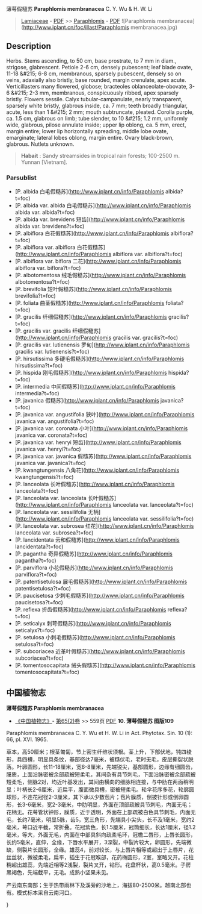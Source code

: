 薄萼假糙苏 **Paraphlomis membranacea** C. Y. Wu & H. W. Li

> [Lamiaceae](http://www.iplant.cn/info/Lamiaceae?t=foc) - [PDF](http://www.iplant.cn/foc/pdf/Lamiaceae.pdf) >> [Paraphlomis](http://www.iplant.cn/info/Paraphlomis?t=foc) - [PDF](http://www.iplant.cn/foc/pdf/Paraphlomis.pdf)
![Paraphlomis membranacea](http://www.iplant.cn/foc/illast/Paraphlomis membranacea.jpg)

## Description

Herbs. Stems ascending, to 50 cm, base prostrate, to 7 mm in diam., strigose, glabrescent. Petiole 2-6 cm, densely pubescent; leaf blade ovate, 11-18 &amp;#215; 6-8 cm, membranous, sparsely pubescent, densely so on veins, adaxially also bristly, base rounded, margin crenulate, apex acute. Verticillasters many flowered, globose; bracteoles oblanceolate-obovate, 3-6 &amp;#215; 2-3 mm, membranous, conspicuously ribbed, apex sparsely bristly. Flowers sessile. Calyx tubular-campanulate, nearly transparent, sparsely white bristly, glabrous inside, ca. 7 mm; teeth broadly triangular, acute, less than 1 &amp;#215; 2 mm; mouth subtruncate, pleated. Corolla purple, ca. 1.5 cm, glabrous on limb; tube slender, to 10 &amp;#215; 1.2 mm, uniformly wide, glabrous, pilose annulate inside; upper lip oblong, ca. 5 mm, erect, margin entire; lower lip horizontally spreading, middle lobe ovate, emarginate; lateral lobes oblong, margin entire. Ovary black-brown, glabrous. Nutlets unknown.


> **Habait** : 
> Sandy streamsides in tropical rain forests; 100-2500 m. Yunnan [Vietnam].


### Parsublist

* [P.  albida  白毛假糙苏](http://www.iplant.cn/info/Paraphlomis albida?t=foc)
* [P.  albida var. albida  白毛假糙苏](http://www.iplant.cn/info/Paraphlomis albida var. albida?t=foc)
* [P.  albida var. brevidens  短齿](http://www.iplant.cn/info/Paraphlomis albida var. brevidens?t=foc)
* [P.  albiflora  白花假糙苏](http://www.iplant.cn/info/Paraphlomis albiflora?t=foc)
* [P.  albiflora var. albiflora  白花假糙苏](http://www.iplant.cn/info/Paraphlomis albiflora var. albiflora?t=foc)
* [P.  albiflora var. biflora  二花](http://www.iplant.cn/info/Paraphlomis albiflora var. biflora?t=foc)
* [P.  albotomentosa  绒毛假糙苏](http://www.iplant.cn/info/Paraphlomis albotomentosa?t=foc)
* [P.  brevifolia  短叶假糙苏](http://www.iplant.cn/info/Paraphlomis brevifolia?t=foc)
* [P.  foliata  曲茎假糙苏](http://www.iplant.cn/info/Paraphlomis foliata?t=foc)
* [P.  gracilis  纤细假糙苏](http://www.iplant.cn/info/Paraphlomis gracilis?t=foc)
* [P.  gracilis var. gracilis  纤细假糙苏](http://www.iplant.cn/info/Paraphlomis gracilis var. gracilis?t=foc)
* [P.  gracilis var. lutienensis  罗甸](http://www.iplant.cn/info/Paraphlomis gracilis var. lutienensis?t=foc)
* [P.  hirsutissima  多硬毛假糙苏](http://www.iplant.cn/info/Paraphlomis hirsutissima?t=foc)
* [P.  hispida  刚毛假糙苏](http://www.iplant.cn/info/Paraphlomis hispida?t=foc)
* [P.  intermedia  中间假糙苏](http://www.iplant.cn/info/Paraphlomis intermedia?t=foc)
* [P.  javanica  假糙苏](http://www.iplant.cn/info/Paraphlomis javanica?t=foc)
* [P.  javanica var. angustifolia  狭叶](http://www.iplant.cn/info/Paraphlomis javanica var. angustifolia?t=foc)
* [P.  javanica var. coronata  小叶](http://www.iplant.cn/info/Paraphlomis javanica var. coronata?t=foc)
* [P.  javanica var. henryi  短齿](http://www.iplant.cn/info/Paraphlomis javanica var. henryi?t=foc)
* [P.  javanica var. javanica  假糙苏](http://www.iplant.cn/info/Paraphlomis javanica var. javanica?t=foc)
* [P.  kwangtungensis  八角花](http://www.iplant.cn/info/Paraphlomis kwangtungensis?t=foc)
* [P.  lanceolata  长叶假糙苏](http://www.iplant.cn/info/Paraphlomis lanceolata?t=foc)
* [P.  lanceolata var. lanceolata  长叶假糙苏](http://www.iplant.cn/info/Paraphlomis lanceolata var. lanceolata?t=foc)
* [P.  lanceolata var. sessilifolia  无柄](http://www.iplant.cn/info/Paraphlomis lanceolata var. sessilifolia?t=foc)
* [P.  lanceolata var. subrosea  红花](http://www.iplant.cn/info/Paraphlomis lanceolata var. subrosea?t=foc)
* [P.  lancidentata  云和假糙苏](http://www.iplant.cn/info/Paraphlomis lancidentata?t=foc)
* [P.  pagantha  奇异假糙苏](http://www.iplant.cn/info/Paraphlomis pagantha?t=foc)
* [P.  parviflora  小花假糙苏](http://www.iplant.cn/info/Paraphlomis parviflora?t=foc)
* [P.  patentisetulosa  展毛假糙苏](http://www.iplant.cn/info/Paraphlomis patentisetulosa?t=foc)
* [P.  paucisetosa  少刺毛假糙苏](http://www.iplant.cn/info/Paraphlomis paucisetosa?t=foc)
* [P.  reflexa  折齿假糙苏](http://www.iplant.cn/info/Paraphlomis reflexa?t=foc)
* [P.  seticalyx  刺萼假糙苏](http://www.iplant.cn/info/Paraphlomis seticalyx?t=foc)
* [P.  setulosa  小刺毛假糙苏](http://www.iplant.cn/info/Paraphlomis setulosa?t=foc)
* [P.  subcoriacea  近革叶假糙苏](http://www.iplant.cn/info/Paraphlomis subcoriacea?t=foc)
* [P.  tomentosocapitata  绒头假糙苏](http://www.iplant.cn/info/Paraphlomis tomentosocapitata?t=foc)

## 中国植物志
**薄萼假糙苏 Paraphlomis membranacea**

* [《中国植物志》](http://www.iplant.cn/frps)- [第65(2)卷](http://www.iplant.cn/frps/vol/65(2)) >> 559页 [PDF](http://www.iplant.cn/frps/pdf/65(2)/559.PDF)
**10. 薄萼假糙苏 图版109**

Paraphlomis membranacea C. Y. Wu et H. W. Li in Act. Phytotax. Sin. 10 (1): 66, pl. XVI. 1965.

草本，高50厘米；根茎匍匐，节上密生纤维状须根。茎上升，下部伏地，钝四棱形，具四槽，明显具条纹，基部径达7毫米，被糙伏毛，老时无毛，皮层撕裂状脱落。叶卵圆形，长11-18厘米，宽6-8厘米，先端锐尖，基部圆形，边缘有细圆齿，膜质，上面沿脉密被余部疏被短柔毛，其间杂有具节刺毛，下面沿脉密被余部疏被短柔毛，侧脉2对，均近叶基发出，其间由横向的细脉相连接，与中肋在两面稍明显；叶柄长2-6厘米，近扁平，腹面微具槽，密被短柔毛。轮伞花序多花，轮廓圆球形，不连花冠径2-3厘米，其下承以少数苞片；苞片膜质，倒披针形或倒卵圆形，长3-6毫米，宽2-3毫米，中肋明显，外面在顶部疏被具节刺毛，内面无毛；花柄无。花萼管状钟形，膜质，近于透明，外面在上部疏被白色具节刺毛，内面无毛，长约7毫米，明显5脉，齿5，宽三角形，先端具小尖头，长不及1毫米，宽约2毫米，萼口近平截，常折叠。花冠紫色，长1.5厘米，冠筒细长，长达1厘米，径1.2毫米，等大，外面无毛，内面在中部具斜向疏柔毛环，冠檐二唇形，上唇长圆形，长约5毫米，直伸，全缘，下唇水平展开，3深裂，中裂片较大，卵圆形，先端微缺，侧裂片长圆形，全缘。雄蕊4，前对较长，与上唇片相等或超出于上唇片，花丝丝状，微被柔毛，扁平，插生于花冠喉部，花药椭圆形，2室，室略叉开。花柱稍超出雄蕊，先端近相等2浅裂，裂片叉开，钻形。花盘杯状，高0.5毫米。子房黑褐色，先端截平，无毛。成熟小坚果未见。

产云南东南部；生于热带雨林下及溪旁的沙地上，海拔80-2500米。越南北部也有。模式标本采自云南河口。

}